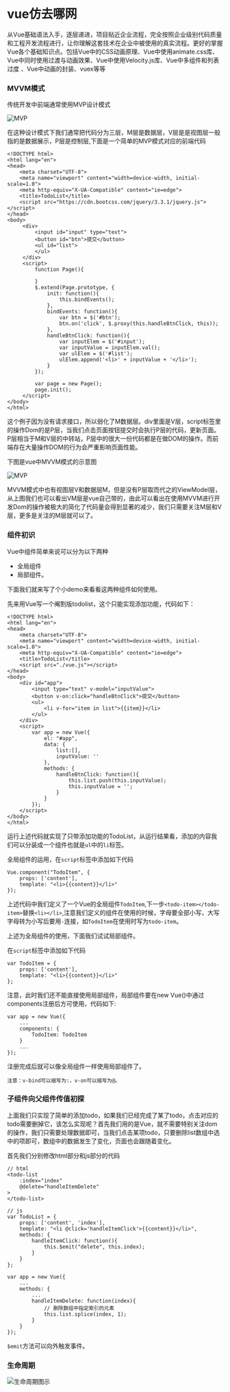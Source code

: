 # vue仿去哪网
从Vue基础语法入手，逐层递进，项目贴近企业流程，完全按照企业级别代码质量和工程开发流程进行，让你理解这套技术在企业中被使用的真实流程。更好的掌握Vue各个基础知识点。包括Vue中的CSS动画原理、Vue中使用animate.css库、Vue中同时使用过渡与动画效果、Vue中使用Velocity.js库、Vue中多组件和列表过度 、Vue中动画的封装、vuex等等

### MVVM模式

传统开发中前端通常使用MVP设计模式

![MVP](https://github.com/fangfeiyue/vue-qu-na/blob/master/image/chuantong.png)

在这种设计模式下我们通常把代码分为三层，M层是数据层，V层是是视图层一般指的是数据展示，P层是控制层,下面是一个简单的MVP模式对应的前端代码

```
<!DOCTYPE html>
<html lang="en">
<head>
    <meta charset="UTF-8">
    <meta name="viewport" content="width=device-width, initial-scale=1.0">
    <meta http-equiv="X-UA-Compatible" content="ie=edge">
    <title>TodoList</title>
    <script src="https://cdn.bootcss.com/jquery/3.3.1/jquery.js"></script>
</head>
<body>
     <div>
         <input id="input" type="text">
         <button id="btn">提交</button>
         <ul id="list">
         </ul>
     </div>
     <script>
         function Page(){
              
         }
         $.extend(Page.prototype, {
             init: function(){
                 this.bindEvents();
             },
             bindEvents: function(){
                 var btn = $('#btn');
                 btn.on('click', $.proxy(this.handleBtnClick, this));
             },
             handleBtnClick: function(){
                 var inputElem = $('#input');
                 var inputValue = inputElem.val();
                 var ulElem = $('#list');
                 ulElem.append('<li>' + inputValue + '</li>');
             }
         });

         var page = new Page();
         page.init();
     </script>
</body>
</html>
```
这个例子因为没有请求接口，所以弱化了M数据层。div里面是V层，script标签里的操作Dom的是P层，当我们点击页面按钮提交时会执行P层的代码，更新页面。P层相当于M和V层的中转站，P层中的很大一份代码都是在做DOM的操作。而前端存在大量操作DOM的行为会严重影响页面性能。

下图是vue中MVVM模式的示意图

![MVP](https://github.com/fangfeiyue/vue-qu-na/blob/master/image/mvvm.png)

MVVM模式中也有视图层V和数据层M，但是没有P层取而代之的ViewModel层，从上图我们也可以看出VM层是vue自己带的，由此可以看出在使用MVVM进行开发Dom的操作被极大的简化了代码量会得到显著的减少，我们只需要关注M层和V层，更多是关注的M层就可以了。

### 组件初识

Vue中组件简单来说可以分为以下两种
- 全局组件
- 局部组件。

下面我们就来写了个小demo来看看这两种组件如何使用。

先来用Vue写一个阉割版todolist，这个只能实现添加功能，代码如下：
```
<!DOCTYPE html>
<html lang="en">
<head>
    <meta charset="UTF-8">
    <meta name="viewport" content="width=device-width, initial-scale=1.0">
    <meta http-equiv="X-UA-Compatible" content="ie=edge">
    <title>TodoList</title>
    <script src="./vue.js"></script>
</head>
<body>
    <div id="app">
        <input type="text" v-model="inputValue">
        <button v-on:click="handleBtnClick">提交</button>
        <ul>
            <li v-for="item in list">{{item}}</li>
        </ul>
    </div>
    <script>
        var app = new Vue({
            el: "#app",
            data: {
                list:[],
                inputValue: ''
            },
            methods: {
                handleBtnClick: function(){
                    this.list.push(this.inputValue);
                    this.inputValue = '';
                }
            }
        });
    </script>
</body>
</html>
```
运行上述代码就实现了只带添加功能的TodoList，从运行结果看，添加的内容我们可以分装成一个组件也就是`ul`中的`li`标签。

全局组件的运用，在`script`标签中添加如下代码
```
Vue.component("TodoItem", {
    props: ['content'],
    template: "<li>{{content}}</li>"
});
```
上述代码中我们定义了一个Vue的全局组件`TodoItem`,下一步`<todo-item></todo-item>`替换`<li></li>`,注意我们定义的组件在使用的时候，字母要全部小写，大写字母转为小写后要用`-`连接，如`TodoItem`在使用时写为`todo-item`。

上述为全局组件的使用，下面我们试试局部组件。

在`script`标签中添加如下代码
```
var TodoItem = {
    props: ['content'],
    template: "<li>{{content}}</li>"
};
```
注意，此时我们还不能直接使用局部组件，局部组件要在new Vue()中通过components注册后方可使用，代码如下:
```
var app = new Vue({
    ...
    components: {
        TodoItem: TodoItem 
    }
    ...
});
```
注册完成后就可以像全局组件一样使用局部组件了。

`注意：v-bind可以缩写为:，v-on可以缩写为@。`

### 子组件向父组件传值初探

上面我们只实现了简单的添加todo，如果我们已经完成了某了todo，点击对应的todo需要删掉它，该怎么实现呢？首先我们用的是Vue，就不需要特别关注dom的操作，我们只需要处理数据即可，当我们点击某项todo，只要删除list数组中选中的项即可，数组中的数据发生了变化，页面也会跟随着变化。

首先我们分别修改html部分和js部分的代码
```
// html
<todo-list
    :index="index"
    @delete="handleItemDelete"  
>
</todo-list>

// js
var TodoList = {
    props: ['content', 'index'],
    template: "<li @click='handleItemClick'>{{content}}</li>",
    methods: {
        handleItemClick: function(){
            this.$emit("delete", this.index);
        }
    }
};

var app = new Vue({
    ...
    methods: {
        ...
        handleItemDelete: function(index){
            // 删除数组中指定索引的元素
            this.list.splice(index, 1);
        }
    }
});
```

`$emit`方法可以向外触发事件。
### 生命周期

![生命周期图示](https://github.com/fangfeiyue/vue-qu-na/blob/master/image/lifecycle.png)

